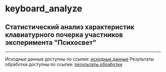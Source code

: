 # keyboard_analyze
## Статистический анализ характеристик клавиатурного почерка участников эксперимента "Психосвет"

---
Исходные данные доступны по ссылке: [исходные данные](https://drive.google.com/drive/folders/1qgkdd4sNPedXDXxz0s5Lt20EW7gYY9vb?usp=sharing)
Результаты обработки доступны по ссылке: [результаты обработки](https://drive.google.com/drive/folders/1T0-vnRZ5Tj7ZeDLcCXUz_0-e03_qQDH5?usp=sharing)
